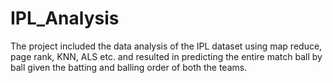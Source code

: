 # IPL_Analysis
The project included the data analysis of the IPL dataset using map reduce, page rank, KNN, ALS etc. and resulted in predicting the entire match ball by ball given the batting and balling order of both the teams.
